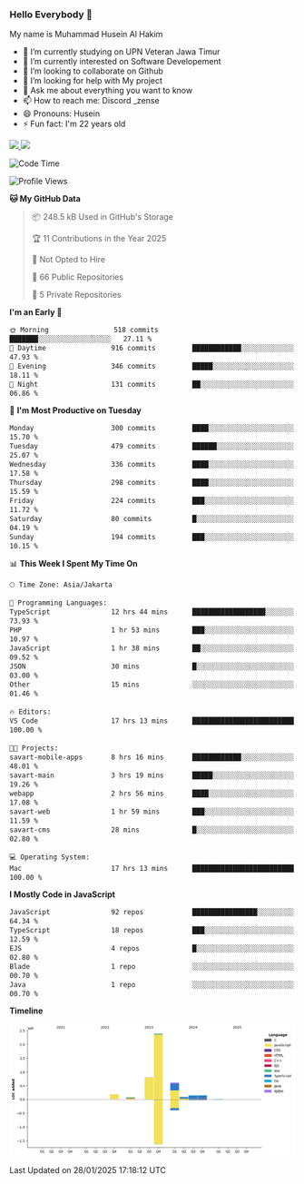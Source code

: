 ### Hello Everybody 👋

My name is Muhammad Husein Al Hakim

- 🔭 I’m currently studying on UPN Veteran Jawa Timur
- 🌱 I’m currently interested on Software Developement
- 👯 I’m looking to collaborate on Github
- 🤔 I’m looking for help with My project
- 💬 Ask me about everything you want to know
- 📫 How to reach me: Discord _zense
- 😄 Pronouns: Husein
- ⚡ Fun fact: I'm 22 years old

<p align="left">
<a href="https://github.com/huseinhq">
  <img height="180em" src="https://github-readme-stats-eight-theta.vercel.app/api?username=huseinhq&show_icons=true&theme=algolia&include_all_commits=true&count_private=true"/>
  <img height="180em" src="https://github-readme-stats-eight-theta.vercel.app/api/top-langs/?username=huseinhq&layout=compact&langs_count=8&theme=algolia"/>
</a>
</p>

<!--START_SECTION:waka-->
![Code Time](http://img.shields.io/badge/Code%20Time-1%2C792%20hrs%2013%20mins-blue)

![Profile Views](http://img.shields.io/badge/Profile%20Views-0-blue)

**🐱 My GitHub Data** 

> 📦 248.5 kB Used in GitHub's Storage 
 > 
> 🏆 11 Contributions in the Year 2025
 > 
> 🚫 Not Opted to Hire
 > 
> 📜 66 Public Repositories 
 > 
> 🔑 5 Private Repositories 
 > 
**I'm an Early 🐤** 

```text
🌞 Morning                518 commits         ███████░░░░░░░░░░░░░░░░░░   27.11 % 
🌆 Daytime                916 commits         ████████████░░░░░░░░░░░░░   47.93 % 
🌃 Evening                346 commits         █████░░░░░░░░░░░░░░░░░░░░   18.11 % 
🌙 Night                  131 commits         ██░░░░░░░░░░░░░░░░░░░░░░░   06.86 % 
```
📅 **I'm Most Productive on Tuesday** 

```text
Monday                   300 commits         ████░░░░░░░░░░░░░░░░░░░░░   15.70 % 
Tuesday                  479 commits         ██████░░░░░░░░░░░░░░░░░░░   25.07 % 
Wednesday                336 commits         ████░░░░░░░░░░░░░░░░░░░░░   17.58 % 
Thursday                 298 commits         ████░░░░░░░░░░░░░░░░░░░░░   15.59 % 
Friday                   224 commits         ███░░░░░░░░░░░░░░░░░░░░░░   11.72 % 
Saturday                 80 commits          █░░░░░░░░░░░░░░░░░░░░░░░░   04.19 % 
Sunday                   194 commits         ███░░░░░░░░░░░░░░░░░░░░░░   10.15 % 
```


📊 **This Week I Spent My Time On** 

```text
🕑︎ Time Zone: Asia/Jakarta

💬 Programming Languages: 
TypeScript               12 hrs 44 mins      ██████████████████░░░░░░░   73.93 % 
PHP                      1 hr 53 mins        ███░░░░░░░░░░░░░░░░░░░░░░   10.97 % 
JavaScript               1 hr 38 mins        ██░░░░░░░░░░░░░░░░░░░░░░░   09.52 % 
JSON                     30 mins             █░░░░░░░░░░░░░░░░░░░░░░░░   03.00 % 
Other                    15 mins             ░░░░░░░░░░░░░░░░░░░░░░░░░   01.46 % 

🔥 Editors: 
VS Code                  17 hrs 13 mins      █████████████████████████   100.00 % 

🐱‍💻 Projects: 
savart-mobile-apps       8 hrs 16 mins       ████████████░░░░░░░░░░░░░   48.01 % 
savart-main              3 hrs 19 mins       █████░░░░░░░░░░░░░░░░░░░░   19.26 % 
webapp                   2 hrs 56 mins       ████░░░░░░░░░░░░░░░░░░░░░   17.08 % 
savart-web               1 hr 59 mins        ███░░░░░░░░░░░░░░░░░░░░░░   11.59 % 
savart-cms               28 mins             █░░░░░░░░░░░░░░░░░░░░░░░░   02.80 % 

💻 Operating System: 
Mac                      17 hrs 13 mins      █████████████████████████   100.00 % 
```

**I Mostly Code in JavaScript** 

```text
JavaScript               92 repos            ████████████████░░░░░░░░░   64.34 % 
TypeScript               18 repos            ███░░░░░░░░░░░░░░░░░░░░░░   12.59 % 
EJS                      4 repos             █░░░░░░░░░░░░░░░░░░░░░░░░   02.80 % 
Blade                    1 repo              ░░░░░░░░░░░░░░░░░░░░░░░░░   00.70 % 
Java                     1 repo              ░░░░░░░░░░░░░░░░░░░░░░░░░   00.70 % 
```



**Timeline**

![Lines of Code chart](https://raw.githubusercontent.com/HuseinHQ/HuseinHQ/main/assets/bar_graph.png)


 Last Updated on 28/01/2025 17:18:12 UTC
<!--END_SECTION:waka-->

